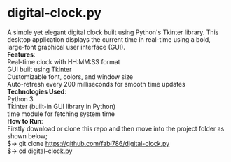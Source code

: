 # digital-clock.py
A simple yet elegant digital clock built using Python's Tkinter library. 
This desktop application displays the current time in real-time using a bold, large-font graphical user interface (GUI).
<br>
__Features__:
<br>
Real-time clock with HH:MM:SS format<br>
GUI built using Tkinter<br>
Customizable font, colors, and window size<br>Auto-refresh every 200 milliseconds for smooth time updates
<br>
__Technologies Used__:<br>
Python 3<br>
Tkinter (built-in GUI library in Python)<br>
time module for fetching system time<br>
__How to Run__:<br>
Firstly download or clone this repo and then move into the project folder as shown below;<br>
$-> git clone https://github.com/fabi786/digital-clock.py<br>
$-> cd  digital-clock.py<br>

